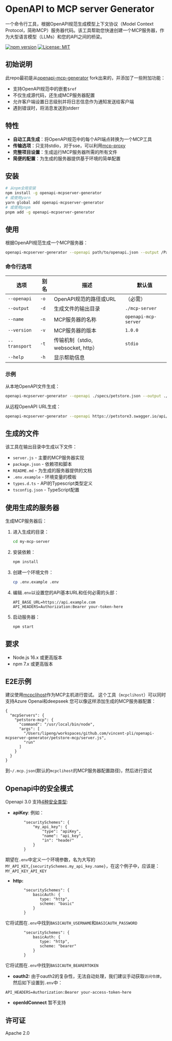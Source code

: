 # OpenAPI to MCP server Generator
一个命令行工具，根据OpenAPI规范生成模型上下文协议（Model Context Protocol，简称MCP）服务器代码。该工具帮助您快速创建一个MCP服务器，作为大型语言模型（LLMs）和您的API之间的桥梁。

[![npm version](https://img.shields.io/npm/v/openapi-mcpserver-generator.svg)](https://www.npmjs.com/package/openapi-mcpserver-generator)
[![License: MIT](https://img.shields.io/badge/License-Apache%202.0-blue.svg)](https://opensource.org/licenses/MIT)

## 初始说明
此repo最初是从[openapi-mcp-generator](https://github.com/harsha-iiiv/openapi-mcp-generator) fork出来的，并添加了一些附加功能：
- 支持OpenAPI规范中的嵌套`$ref`
- 不仅生成源代码，还生成MCP服务器配置
- 允许客户端设置日志级别并将日志信息作为通知发送给客户端
- 遇到错误时，将消息发送到stderr
## 特性
- **自动工具生成**：将OpenAPI规范中的每个API端点转换为一个MCP工具
- **传输选项**：只支持stdio，对于sse，可以利用[mcp-proxy](https://github.com/sparfenyuk/mcp-proxy)
- **完整项目设置**：生成运行MCP服务器所需的所有文件
- **简便的配置**：为生成的服务器提供基于环境的简单配置
## 安装
```bash
# 从npm全局安装
npm install -g openapi-mcpserver-generator
# 或使用yarn
yarn global add openapi-mcpserver-generator
# 或使用pnpm
pnpm add -g openapi-mcpserver-generator
```
## 使用
根据OpenAPI规范生成一个MCP服务器：
```bash
openapi-mcpserver-generator --openapi path/to/openapi.json --output /Path/to/output
```
### 命令行选项
| 选项 | 别名 | 描述 | 默认值 |
|--------|-------|-------------|---------|
| `--openapi` | `-o` | OpenAPI规范的路径或URL | （必需） |
| `--output` | `-d` | 生成文件的输出目录 | `./mcp-server` |
| `--name` | `-n` | MCP服务器的名称 | `openapi-mcp-server` |
| `--version` | `-v` | MCP服务器的版本 | `1.0.0` |
| `--transport` | `-t` | 传输机制（stdio, websocket, http） | `stdio` |
| `--help` | `-h` | 显示帮助信息 | |
### 示例
从本地OpenAPI文件生成：
```bash
openapi-mcpserver-generator --openapi ./specs/petstore.json --output ./petstore-mcp
```
从远程OpenAPI URL生成：
```bash
openapi-mcpserver-generator --openapi https://petstore3.swagger.io/api/v3/openapi.json --output ./petstore-mcp
```
## 生成的文件
该工具在输出目录中生成以下文件：
- `server.js` - 主要的MCP服务器实现
- `package.json` - 依赖项和脚本
- `README.md` - 为生成的服务器提供的文档
- `.env.example` - 环境变量的模板
- `types.d.ts` - API的Typescript类型定义
- `tsconfig.json` - TypeScript配置
## 使用生成的服务器
生成MCP服务器后：
1. 进入生成的目录：
   ```bash
   cd my-mcp-server
   ```
2. 安装依赖：
   ```bash
   npm install
   ```
3. 创建一个环境文件：
   ```bash
   cp .env.example .env
   ```
4. 编辑`.env`以设置您的API基本URL和任何必需的头部：
   ```
   API_BASE_URL=https://api.example.com
   API_HEADERS=Authorization:Bearer your-token-here
   ```
5. 启动服务器：
   ```bash
   npm start
   ```
## 要求
- Node.js 16.x 或更高版本
- npm 7.x 或更高版本
## E2E示例
建议使用[mcpclihost](https://github.com/vincent-pli/mcp-cli-host)作为MCP主机进行尝试。
这个工具（`mcpclihost`）可以同时支持Azure Openai和deepseek
您可以像这样添加生成的MCP服务器配置：
```
{
  "mcpServers": {
    "petstore-mcp": {
      "command": "/usr/local/bin/node",
      "args": [
        "/Users/lipeng/workspaces/github.com/vincent-pli/openapi-mcpserver-generator/petstore-mcp/server.js",
        "run"
      ]
    }
  }
}
```
到`~/.mcp.json`(默认的`mcpclihost`的MCP服务器配置路径)，然后进行尝试

## Openapi中的安全模式
Openapi 3.0 支持[4种安全类型](https://github.com/OAI/OpenAPI-Specification/blob/main/versions/3.0.0.md#security-scheme-object):
- **apiKey**: 
例如：
```
        "securitySchemes": {
            "my_api_key": {
                "type": "apiKey",
                "name": "api_key",
                "in": "header"
            }
        }
```
期望在`.env`中定义一个环境参数，名为大写的`MY_API_KEY`_`{securitySchemes.my_api_key.name}`，在这个例子中，应该是：`MY_API_KEY_API_KEY`
- **http:**
```
        "securitySchemes": {
            basicAuth: {
               type: "http",
               scheme: "basic"
            }
        }
```
它将试图在`.env`中找到`BASICAUTH_USERNAME`和`BASICAUTH_PASSWORD`
```
        "securitySchemes": {
            basicAuth: {
               type: "http",
               scheme: "bearer"
            }
        }
```
它将试图在`.env`中找到`BASICAUTH_BEARERTOKEN`
- **oauth2:**
由于oauth2的复杂性，无法自动处理，我们建议手动获取`访问令牌`，然后如下设置到`.env`中：
```
API_HEADERS=Authorization:Bearer your-access-token-here
```
- **openIdConnect**
暂不支持

## 许可证
Apache 2.0